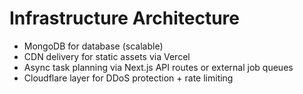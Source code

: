 # Infrastructure Architecture

- MongoDB for database (scalable)
- CDN delivery for static assets via Vercel
- Async task planning via Next.js API routes or external job queues
- Cloudflare layer for DDoS protection + rate limiting
